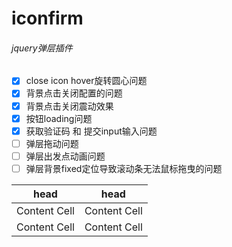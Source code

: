 # iconfirm
###### jquery弹层插件


* [x] close icon hover旋转圆心问题 
* [x] 背景点击关闭配置的问题
* [x] 背景点击关闭震动效果
* [x] 按钮loading问题
* [x] 获取验证码 和 提交input输入问题
* [ ] 弹层拖动问题
* [ ] 弹层出发点动画问题
* [ ] 弹层背景fixed定位导致滚动条无法鼠标拖曳的问题

|      head     |   head        |
| ------------- | ------------- |
| Content Cell  | Content Cell  |
| Content Cell  | Content Cell  |